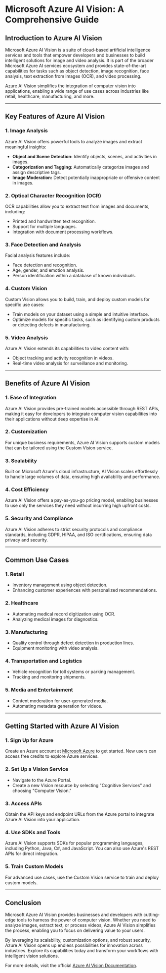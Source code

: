 # Microsoft Azure AI Vision: A Comprehensive Guide

## Introduction to Azure AI Vision

Microsoft Azure AI Vision is a suite of cloud-based artificial intelligence services and tools that empower developers and businesses to build intelligent solutions for image and video analysis. It is part of the broader Microsoft Azure AI services ecosystem and provides state-of-the-art capabilities for tasks such as object detection, image recognition, face analysis, text extraction from images (OCR), and video processing.

Azure AI Vision simplifies the integration of computer vision into applications, enabling a wide range of use cases across industries like retail, healthcare, manufacturing, and more.

---

## Key Features of Azure AI Vision

### 1. **Image Analysis**
Azure AI Vision offers powerful tools to analyze images and extract meaningful insights:
- **Object and Scene Detection:** Identify objects, scenes, and activities in images.
- **Categorization and Tagging:** Automatically categorize images and assign descriptive tags.
- **Image Moderation:** Detect potentially inappropriate or offensive content in images.

### 2. **Optical Character Recognition (OCR)**
OCR capabilities allow you to extract text from images and documents, including:
- Printed and handwritten text recognition.
- Support for multiple languages.
- Integration with document processing workflows.

### 3. **Face Detection and Analysis**
Facial analysis features include:
- Face detection and recognition.
- Age, gender, and emotion analysis.
- Person identification within a database of known individuals.

### 4. **Custom Vision**
Custom Vision allows you to build, train, and deploy custom models for specific use cases:
- Train models on your dataset using a simple and intuitive interface.
- Optimize models for specific tasks, such as identifying custom products or detecting defects in manufacturing.

### 5. **Video Analysis**
Azure AI Vision extends its capabilities to video content with:
- Object tracking and activity recognition in videos.
- Real-time video analysis for surveillance and monitoring.

---

## Benefits of Azure AI Vision

### 1. **Ease of Integration**
Azure AI Vision provides pre-trained models accessible through REST APIs, making it easy for developers to integrate computer vision capabilities into their applications without deep expertise in AI.

### 2. **Customization**
For unique business requirements, Azure AI Vision supports custom models that can be tailored using the Custom Vision service.

### 3. **Scalability**
Built on Microsoft Azure's cloud infrastructure, AI Vision scales effortlessly to handle large volumes of data, ensuring high availability and performance.

### 4. **Cost Efficiency**
Azure AI Vision offers a pay-as-you-go pricing model, enabling businesses to use only the services they need without incurring high upfront costs.

### 5. **Security and Compliance**
Azure AI Vision adheres to strict security protocols and compliance standards, including GDPR, HIPAA, and ISO certifications, ensuring data privacy and security.

---

## Common Use Cases

### 1. **Retail**
- Inventory management using object detection.
- Enhancing customer experiences with personalized recommendations.

### 2. **Healthcare**
- Automating medical record digitization using OCR.
- Analyzing medical images for diagnostics.

### 3. **Manufacturing**
- Quality control through defect detection in production lines.
- Equipment monitoring with video analysis.

### 4. **Transportation and Logistics**
- Vehicle recognition for toll systems or parking management.
- Tracking and monitoring shipments.

### 5. **Media and Entertainment**
- Content moderation for user-generated media.
- Automating metadata generation for videos.

---

## Getting Started with Azure AI Vision

### 1. **Sign Up for Azure**
Create an Azure account at [Microsoft Azure](https://azure.microsoft.com) to get started. New users can access free credits to explore Azure services.

### 2. **Set Up a Vision Service**
- Navigate to the Azure Portal.
- Create a new Vision resource by selecting "Cognitive Services" and choosing "Computer Vision."

### 3. **Access APIs**
Obtain the API keys and endpoint URLs from the Azure portal to integrate Azure AI Vision into your application.

### 4. **Use SDKs and Tools**
Azure AI Vision supports SDKs for popular programming languages, including Python, Java, C#, and JavaScript. You can also use Azure's REST APIs for direct integration.

### 5. **Train Custom Models**
For advanced use cases, use the Custom Vision service to train and deploy custom models.

---

## Conclusion

Microsoft Azure AI Vision provides businesses and developers with cutting-edge tools to harness the power of computer vision. Whether you need to analyze images, extract text, or process videos, Azure AI Vision simplifies the process, enabling you to focus on delivering value to your users.

By leveraging its scalability, customization options, and robust security, Azure AI Vision opens up endless possibilities for innovation across industries. Explore its capabilities today and transform your workflows with intelligent vision solutions.

For more details, visit the official [Azure AI Vision Documentation](https://learn.microsoft.com/en-us/azure/cognitive-services/computer-vision/).